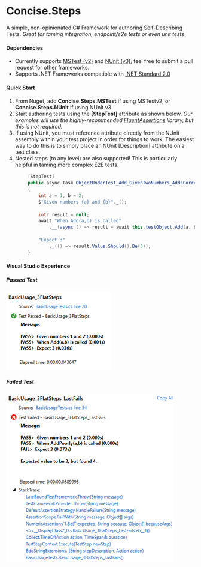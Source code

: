 # Concise.Steps
A simple, non-opinionated C# Framework for authoring Self-Describing Tests.
_Great for taming integration, endpoint/e2e tests or even unit tests_

#### Dependencies

* Currently supports [MSTest (v2)](https://github.com/microsoft/testfx) and [NUnit (v3)](https://github.com/nunit/nunit); feel free to submit a pull request for other frameworks.
* Supports .NET Frameworks compatible with [.NET Standard 2.0](https://docs.microsoft.com/en-us/dotnet/standard/net-standard)

#### Quick Start

1. From Nuget, add **Concise.Steps.MSTest** if using MSTestv2, or **Concise.Steps.NUnit** if using NUnit v3
2. Start authoring tests using the **[StepTest]** attribute as shown below.  _Our examples will use the highly-recommended [FluentAssertions](https://github.com/fluentassertions/fluentassertions) library, but this is not required._
3. If using NUnit, you must reference attribute directly from the NUnit assembly within your test project in order for things to work.
    The easiest way to do this is to simply place an NUnit [Description] attribute on a test class.
4. Nested steps (to any level) are also supported!  This is particularly helpful in taming more complex E2E tests.

```C#
        [StepTest]
        public async Task ObjectUnderTest_Add_GivenTwoNumbers_AddsCorrectly()
        {
            int a = 1, b = 2;
            $"Given numbers {a} and {b}"._();

            int? result = null;
            await "When Add(a,b) is called"
                .__(async () => result = await this.testObject.Add(a, b));

            "Expect 3"
                ._(() => result.Value.Should().Be(3));
        }
```

#### Visual Studio Experience

##### Passed Test

![](images/passedTest.png?raw=true)

##### Failed Test

![](images/failedTest.png?raw=true)